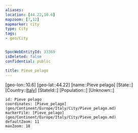 ```yaml
---
aliases: 
location: [44.22,10.6]
mapzoom: [7,12] 
mapmarker: city 
type: City
tags:
- geo/City


SpocWebEntityId: 33369
isDeleted: false
confidential: public

title: Pieve_pelago
---
```

[geo-lon::10.6]
[geo-lat::44.22]
[name::Pieve pelago]
[State::]
[Country::[Italy](geo/Continent/Europe/Italy.md)]
[StateId::]
[Population::]
[Unknown::]


```leaflet
id: Pieve pelago
coordinates: [Pieve_pelago](geo/Continent/Europe/Italy/City/Pieve_pelago.md)
markerFile: [Pieve_pelago](geo/Continent/Europe/Italy/City/Pieve_pelago.md)
defaultZoom: 11 
maxZoom: 18
```


